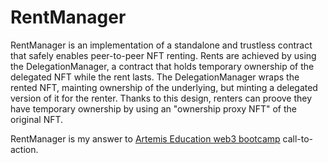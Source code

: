 # RentManager
 
RentManager is an implementation of a standalone and trustless contract that safely enables peer-to-peer NFT renting.
Rents are achieved by using the DelegationManager, a contract that holds temporary ownership of the delegated NFT while the rent lasts.
The DelegationManager wraps the rented NFT, mainting ownership of the underlying, but minting a delegated version of it for the renter. Thanks to this design, renters can proove they have temporary ownership by using an "ownership proxy NFT" of the original NFT.

RentManager is my answer to [Artemis Education web3 bootcamp](https://artemis.education/) call-to-action.
